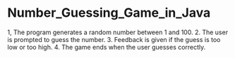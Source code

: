 # Number_Guessing_Game_in_Java
1, The program generates a random number between 1 and 100.
2. The user is prompted to guess the number.
3. Feedback is given if the guess is too low or too high.
4. The game ends when the user guesses correctly.
